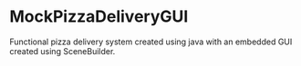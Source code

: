 # MockPizzaDeliveryGUI
Functional pizza delivery system created using java with an embedded GUI created using SceneBuilder.
